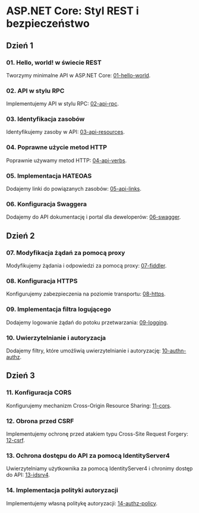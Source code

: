 # ASP.NET Core: Styl REST i bezpieczeństwo

## Dzień 1

### 01. Hello, world! w świecie REST

Tworzymy minimalne API w ASP.NET Core: [01-hello-world](/01-hello-world/README.md).

### 02. API w stylu RPC

Implementujemy API w stylu RPC: [02-api-rpc](/02-api-rpc/README.md).

### 03. Identyfikacja zasobów

Identyfikujemy zasoby w API: [03-api-resources](/03-api-resources/README.md).

### 04. Poprawne użycie metod HTTP

Poprawnie używamy metod HTTP: [04-api-verbs](/04-api-verbs/README.md).

### 05. Implementacja HATEOAS

Dodajemy linki do powiązanych zasobów: [05-api-links](/05-api-links/README.md).

### 06. Konfiguracja Swaggera

Dodajemy do API dokumentację i portal dla deweloperów: [06-swagger](/06-swagger/README.md).

## Dzień 2

### 07. Modyfikacja żądań za pomocą proxy

Modyfikujemy żądania i odpowiedzi za pomocą proxy: [07-fiddler](/07-fiddler/README.md).

### 08. Konfiguracja HTTPS

Konfigurujemy zabezpieczenia na poziomie transportu: [08-https](/08-https/README.md).

### 09. Implementacja filtra logującego

Dodajemy logowanie żądań do potoku przetwarzania: [09-logging](/09-logging/README.md).

### 10. Uwierzytelnianie i autoryzacja

Dodajemy filtry, które umożliwią uwierzytelnianie i autoryzację: [10-authn-authz](/10-authn-authz/README.md).

## Dzień 3

### 11. Konfiguracja CORS

Konfigurujemy mechanizm Cross-Origin Resource Sharing: [11-cors](/12-cors/README.md).

### 12. Obrona przed CSRF

Implementujemy ochronę przed atakiem typu Cross-Site Request Forgery: [12-csrf](/13-csrf/README.md).

### 13. Ochrona dostępu do API za pomocą IdentityServer4

Uwierzytelniamy użytkownika za pomocą IdentityServer4 i chronimy dostęp do API: [13-idsrv4](/14-idsrv4/README.md).

### 14. Implementacja polityki autoryzacji

Implementujemy własną politykę autoryzacji: [14-authz-policy](/15-authz-policy/README.md).